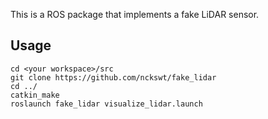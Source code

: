 This is a ROS package that implements a fake LiDAR sensor.

## Usage
    cd <your workspace>/src
    git clone https://github.com/nckswt/fake_lidar
    cd ../
    catkin_make
    roslaunch fake_lidar visualize_lidar.launch
